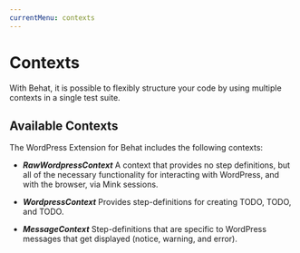 ```yaml
---
currentMenu: contexts
---
```


# Contexts

With Behat, it is possible to flexibly structure your code by using multiple contexts in a single test suite.

## Available Contexts

The WordPress Extension for Behat includes the following contexts:

* _**RawWordpressContext**_
  A context that provides no step definitions, but all of the necessary functionality for interacting with WordPress, and with the browser, via Mink sessions.

* _**WordpressContext**_
  Provides step-definitions for creating TODO, TODO, and TODO.

* _**MessageContext**_
  Step-definitions that are specific to WordPress messages that get displayed (notice, warning, and error).
